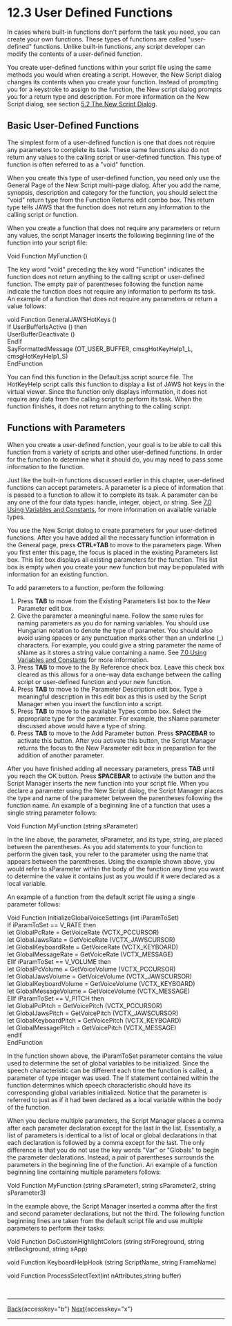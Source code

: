 # 12.3 User Defined Functions

In cases where built-in functions don\'t perform the task you need, you
can create your own functions. These types of functions are called
\"user-defined\" functions. Unlike built-in functions, any script
developer can modify the contents of a user-defined function.

You create user-defined functions within your script file using the same
methods you would when creating a script. However, the New Script dialog
changes its contents when you create your function. Instead of prompting
you for a keystroke to assign to the function, the New script dialog
prompts you for a return type and description. For more information on
the New Script dialog, see section [5.2 The New Script
Dialog](05-2_TheNewScriptDialog.htm).

## Basic User-Defined Functions

The simplest form of a user-defined function is one that does not
require any parameters to complete its task. These same functions also
do not return any values to the calling script or user-defined function.
This type of function is often referred to as a \"void\" function.

When you create this type of user-defined function, you need only use
the General Page of the New Script multi-page dialog. After you add the
name, synopsis, description and category for the function, you should
select the \"void\" return type from the Function Returns edit combo
box. This return type tells JAWS that the function does not return any
information to the calling script or function.

When you create a function that does not require any parameters or
return any values, the script Manager inserts the following beginning
line of the function into your script file:

Void Function MyFunction ()

The key word \"void\" preceding the key word \"Function\" indicates the
function does not return anything to the calling script or user-defined
function. The empty pair of parentheses following the function name
indicate the function does not require any information to perform its
task. An example of a function that does not require any parameters or
return a value follows:

void Function GeneralJAWSHotKeys ()\
If UserBufferIsActive () then\
UserBufferDeactivate ()\
EndIf\
SayFormattedMessage (OT_USER_BUFFER, cmsgHotKeyHelp1_L,
cmsgHotKeyHelp1_S)\
EndFunction

You can find this function in the Default.jss script source file. The
HotKeyHelp script calls this function to display a list of JAWS hot keys
in the virtual viewer. Since the function only displays information, it
does not require any data from the calling script to perform its task.
When the function finishes, it does not return anything to the calling
script.

## Functions with Parameters

When you create a user-defined function, your goal is to be able to call
this function from a variety of scripts and other user-defined
functions. In order for the function to determine what it should do, you
may need to pass some information to the function.

Just like the built-in functions discussed earlier in this chapter,
user-defined functions can accept parameters. A parameter is a piece of
information that is passed to a function to allow it to complete its
task. A parameter can be any one of the four data types: handle,
integer, object, or string. See [7.0 Using Variables and
Constants](07-0_UsingVariablesAndConstants.htm), for more information on
available variable types.

You use the New Script dialog to create parameters for your user-defined
functions. After you have added all the necessary function information
in the General page, press **CTRL+TAB** to move to the parameters page.
When you first enter this page, the focus is placed in the existing
Parameters list box. This list box displays all existing parameters for
the function. This list box is empty when you create your new function
but may be populated with information for an existing function.

To add parameters to a function, perform the following:

1.  Press **TAB** to move from the Existing Parameters list box to the
    New Parameter edit box.
2.  Give the parameter a meaningful name. Follow the same rules for
    naming parameters as you do for naming variables. You should use
    Hungarian notation to denote the type of parameter. You should also
    avoid using spaces or any punctuation marks other than an underline
    (\_) characters. For example, you could give a string parameter the
    name of sName as it stores a string value containing a name. See
    [7.0 Using Variables and
    Constants](07-0_UsingVariablesAndConstants.htm) for more
    information.
3.  Press **TAB** to move to the By Reference check box. Leave this
    check box cleared as this allows for a one-way data exchange between
    the calling script or user-defined function and your new function.
4.  Press **TAB** to move to the Parameter Description edit box. Type a
    meaningful description in this edit box as this is used by the
    Script Manager when you insert the function into a script.
5.  Press **TAB** to move to the available Types combo box. Select the
    appropriate type for the parameter. For example, the sName parameter
    discussed above would have a type of string.
6.  Press **TAB** to move to the Add Parameter button. Press
    **SPACEBAR** to activate this button. After you activate this
    button, the Script Manager returns the focus to the New Parameter
    edit box in preparation for the addition of another parameter.

After you have finished adding all necessary parameters, press **TAB**
until you reach the OK button. Press **SPACEBAR** to activate the button
and the Script Manager inserts the new function into your script file.
When you declare a parameter using the New Script dialog, the Script
Manager places the type and name of the parameter between the
parentheses following the function name. An example of a beginning line
of a function that uses a single string parameter follows:

Void Function MyFunction (string sParameter)

In the line above, the parameter, sParameter, and its type, string, are
placed between the parentheses. As you add statements to your function
to perform the given task, you refer to the parameter using the name
that appears between the parentheses. Using the example shown above, you
would refer to sParameter within the body of the function any time you
want to determine the value it contains just as you would if it were
declared as a local variable.

An example of a function from the default script file using a single
parameter follows:

Void Function InitializeGlobalVoiceSettings (int iParamToSet)\
If iParamToSet == V_RATE then\
let GlobalPcRate = GetVoiceRate (VCTX_PCCURSOR)\
let GlobalJawsRate = GetVoiceRate (VCTX_JAWSCURSOR)\
let GlobalKeyboardRate = GetVoiceRate (VCTX_KEYBOARD)\
let GlobalMessageRate = GetVoiceRate (VCTX_MESSAGE)\
ElIf iParamToSet == V_VOLUME then\
let GlobalPcVolume = GetVoiceVolume (VCTX_PCCURSOR)\
let GlobalJawsVolume = GetVoiceVolume (VCTX_JAWSCURSOR)\
let GlobalKeyboardVolume = GetVoiceVolume (VCTX_KEYBOARD)\
let GlobalMessageVolume = GetVoiceVolume (VCTX_MESSAGE)\
ElIf iParamToSet == V_PITCH then\
let GlobalPcPitch = GetVoicePitch (VCTX_PCCURSOR)\
let GlobalJawsPitch = GetVoicePitch (VCTX_JAWSCURSOR)\
let GlobalKeyboardPitch = GetVoicePitch (VCTX_KEYBOARD)\
let GlobalMessagePitch = GetVoicePitch (VCTX_MESSAGE)\
endIf\
EndFunction

In the function shown above, the iParamToSet parameter contains the
value used to determine the set of global variables to be initialized.
Since the speech characteristic can be different each time the function
is called, a parameter of type integer was used. The If statement
contained within the function determines which speech characteristic
should have its corresponding global variables initialized. Notice that
the parameter is referred to just as if it had been declared as a local
variable within the body of the function.

When you declare multiple parameters, the Script Manager places a comma
after each parameter declaration except for the last in the list.
Essentially, a list of parameters is identical to a list of local or
global declarations in that each declaration is followed by a comma
except for the last. The only difference is that you do not use the key
words \"Var\" or \"Globals\" to begin the parameter declarations.
Instead, a pair of parentheses surrounds the parameters in the beginning
line of the function. An example of a function beginning line containing
multiple parameters follows:

Void Function MyFunction (string sParameter1, string sParameter2, string
sParameter3)

In the example above, the Script Manager inserted a comma after the
first and second parameter declarations, but not the third. The
following function beginning lines are taken from the default script
file and use multiple parameters to perform their tasks:

Void Function DoCustomHighlightColors (string strForeground, string
strBackground, string sApp)

void Function KeyboardHelpHook (string ScriptName, string FrameName)

void Function ProcessSelectText(int nAttributes,string buffer)

 

  ---------------------------------------------------------- -- -----------------------------------------------------------
  [Back](javascript:window.history.go(-1);){accesskey="b"}      [Next](12-4_FunctionsThatReturnValues.htm){accesskey="x"}
  ---------------------------------------------------------- -- -----------------------------------------------------------
